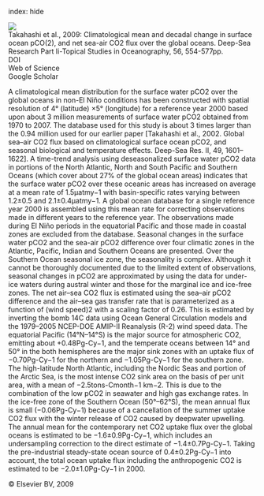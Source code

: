 index: hide

<div class="Citation">
    <div class="Citation-thumb CitationThumb-linked"  data-href="https://doi.org/10.1016/j.dsr2.2008.12.009">
      <img src="https://static.claimspace.cloud/climate-study-static/refs/thumbs/9/Takahashi_et_al_2009-thumb.png" />
    </div>

  <div class="Citation-body">
    <div class="Citation-text">Takahashi et al., 2009: Climatological mean and decadal change in surface ocean pCO(2), and net sea-air CO2 flux over the global oceans. <span class="Article-journal">Deep-Sea Research Part Ii-Topical Studies in Oceanography, </span><span class="Article-volume">56, </span>554-577pp.</div>
    <div class="Citation-links">
      <div class="CitationLink" data-href="https://doi.org/10.1016/j.dsr2.2008.12.009">
        <div class="CitationLink-icon CitationLink-Doi"></div>
        <div class="CitationLink-text">DOI</div>
      </div>
      <div class="CitationLink" data-href="http://cel.webofknowledge.com/InboundService.do?customersID=atyponcel&smartRedirect=yes&mode=FullRecord&IsProductCode=Yes&product=CEL&Init=Yes&Func=Frame&action=retrieve&SrcApp=literatum&SrcAuth=atyponcel&SID=7CNc3cIRaBKjGbSujFM&UT=WOS:000267587200007">
        <div class="CitationLink-icon CitationLink-Isi"></div>
        <div class="CitationLink-text">Web of Science</div>
      </div>
      <div class="CitationLink" data-href="https://scholar.google.com/scholar?q=10.1016/j.dsr2.2008.12.009">
        <div class="CitationLink-icon CitationLink-Scholar"></div>
        <div class="CitationLink-text">Google Scholar</div>
      </div>
    </div>
  </div>
</div>

A climatological mean distribution for the surface water pCO2 over the global oceans in non-El Niño conditions has been constructed with spatial resolution of 4° (latitude) ×5° (longitude) for a reference year 2000 based upon about 3 million measurements of surface water pCO2 obtained from 1970 to 2007. The database used for this study is about 3 times larger than the 0.94 million used for our earlier paper [Takahashi et al., 2002. Global sea–air CO2 flux based on climatological surface ocean pCO2, and seasonal biological and temperature effects. Deep-Sea Res. II, 49, 1601–1622]. A time-trend analysis using deseasonalized surface water pCO2 data in portions of the North Atlantic, North and South Pacific and Southern Oceans (which cover about 27% of the global ocean areas) indicates that the surface water pCO2 over these oceanic areas has increased on average at a mean rate of 1.5μatmy−1 with basin-specific rates varying between 1.2±0.5 and 2.1±0.4μatmy−1. A global ocean database for a single reference year 2000 is assembled using this mean rate for correcting observations made in different years to the reference year. The observations made during El Niño periods in the equatorial Pacific and those made in coastal zones are excluded from the database.                   Seasonal changes in the surface water pCO2 and the sea-air pCO2 difference over four climatic zones in the Atlantic, Pacific, Indian and Southern Oceans are presented. Over the Southern Ocean seasonal ice zone, the seasonality is complex. Although it cannot be thoroughly documented due to the limited extent of observations, seasonal changes in pCO2 are approximated by using the data for under-ice waters during austral winter and those for the marginal ice and ice-free zones.                   The net air–sea CO2 flux is estimated using the sea–air pCO2 difference and the air–sea gas transfer rate that is parameterized as a function of (wind speed)2 with a scaling factor of 0.26. This is estimated by inverting the bomb 14C data using Ocean General Circulation models and the 1979–2005 NCEP-DOE AMIP-II Reanalysis (R-2) wind speed data. The equatorial Pacific (14°N–14°S) is the major source for atmospheric CO2, emitting about +0.48Pg-Cy−1, and the temperate oceans between 14° and 50° in the both hemispheres are the major sink zones with an uptake flux of −0.70Pg-Cy−1 for the northern and −1.05Pg-Cy−1 for the southern zone. The high-latitude North Atlantic, including the Nordic Seas and portion of the Arctic Sea, is the most intense CO2 sink area on the basis of per unit area, with a mean of −2.5tons-Cmonth−1                      km−2. This is due to the combination of the low pCO2 in seawater and high gas exchange rates. In the ice-free zone of the Southern Ocean (50°–62°S), the mean annual flux is small (−0.06Pg-Cy−1) because of a cancellation of the summer uptake CO2 flux with the winter release of CO2 caused by deepwater upwelling. The annual mean for the contemporary net CO2 uptake flux over the global oceans is estimated to be −1.6±0.9Pg-Cy−1, which includes an undersampling correction to the direct estimate of −1.4±0.7Pg-Cy−1. Taking the pre-industrial steady-state ocean source of 0.4±0.2Pg-Cy−1 into account, the total ocean uptake flux including the anthropogenic CO2 is estimated to be −2.0±1.0Pg-Cy−1 in 2000.

<div class="Citation-copy">
&copy; Elsevier BV, 2009
</div>